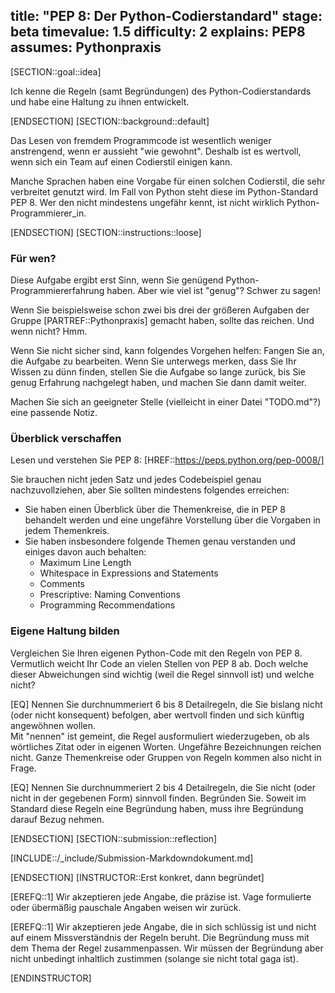 title: "PEP 8: Der Python-Codierstandard"
stage: beta
timevalue: 1.5
difficulty: 2
explains: PEP8
assumes: Pythonpraxis
---

[SECTION::goal::idea]

Ich kenne die Regeln (samt Begründungen) des Python-Codierstandards
und habe eine Haltung zu ihnen entwickelt.

[ENDSECTION]
[SECTION::background::default]

Das Lesen von fremdem Programmcode ist wesentlich weniger anstrengend, 
wenn er aussieht "wie gewohnt".
Deshalb ist es wertvoll, wenn sich ein Team auf einen Codierstil einigen kann.

Manche Sprachen haben eine Vorgabe für einen solchen Codierstil, die sehr verbreitet
genutzt wird.
Im Fall von Python steht diese im Python-Standard PEP 8.
Wer den nicht mindestens ungefähr kennt, ist nicht wirklich Python-Programmierer_in.

[ENDSECTION]
[SECTION::instructions::loose]

### Für wen?

Diese Aufgabe ergibt erst Sinn, wenn Sie genügend Python-Programmiererfahrung haben.
Aber wie viel ist "genug"? Schwer zu sagen!

Wenn Sie beispielsweise schon zwei bis drei der größeren Aufgaben der Gruppe
[PARTREF::Pythonpraxis] gemacht haben, sollte das reichen.
Und wenn nicht? Hmm.

Wenn Sie nicht sicher sind, kann folgendes Vorgehen helfen:
Fangen Sie an, die Aufgabe zu bearbeiten. 
Wenn Sie unterwegs merken, dass Sie Ihr Wissen zu dünn finden, stellen Sie die Aufgabe so lange zurück,
bis Sie genug Erfahrung nachgelegt haben, und machen Sie dann damit weiter.

Machen Sie sich an geeigneter Stelle (vielleicht in einer Datei "TODO.md"?) eine passende Notiz.


### Überblick verschaffen

Lesen und verstehen Sie PEP 8: [HREF::https://peps.python.org/pep-0008/]

Sie brauchen nicht jeden Satz und jedes Codebeispiel genau nachzuvollziehen,
aber Sie sollten mindestens folgendes erreichen:

- Sie haben einen Überblick über die Themenkreise, die in PEP 8 behandelt werden
  und eine ungefähre Vorstellung über die Vorgaben in jedem Themenkreis.
- Sie haben insbesondere folgende Themen genau verstanden und einiges davon auch behalten:
    - Maximum Line Length
    - Whitespace in Expressions and Statements
    - Comments
    - Prescriptive: Naming Conventions
    - Programming Recommendations


### Eigene Haltung bilden

Vergleichen Sie Ihren eigenen Python-Code mit den Regeln von PEP 8.
Vermutlich weicht Ihr Code an vielen Stellen von PEP 8 ab.
Doch welche dieser Abweichungen sind wichtig (weil die Regel sinnvoll ist) und welche nicht?

[EQ] Nennen Sie durchnummeriert 6 bis 8 Detailregeln, die Sie bislang nicht (oder nicht konsequent) befolgen,
aber wertvoll finden und sich künftig angewöhnen wollen.  
Mit "nennen" ist gemeint, die Regel ausformuliert wiederzugeben, ob als wörtliches Zitat oder
in eigenen Worten. Ungefähre Bezeichnungen reichen nicht.
Ganze Themenkreise oder Gruppen von Regeln kommen also nicht in Frage.

[EQ] Nennen Sie durchnummeriert 2 bis 4 Detailregeln, die Sie nicht (oder nicht in der gegebenen Form)
sinnvoll finden. Begründen Sie.
Soweit im Standard diese Regeln eine Begründung haben, muss ihre Begründung darauf Bezug nehmen.

[ENDSECTION]
[SECTION::submission::reflection]

[INCLUDE::/_include/Submission-Markdowndokument.md]

[ENDSECTION]
[INSTRUCTOR::Erst konkret, dann begründet]

[EREFQ::1] Wir akzeptieren jede Angabe, die präzise ist.
Vage formulierte oder übermäßig pauschale Angaben weisen wir zurück.

[EREFQ::1] Wir akzeptieren jede Angabe, die in sich schlüssig ist und nicht auf einem Missverständnis 
der Regeln beruht.
Die Begründung muss mit dem Thema der Regel zusammenpassen.
Wir müssen der Begründung aber nicht unbedingt inhaltlich zustimmen (solange sie nicht total gaga ist).

[ENDINSTRUCTOR]
